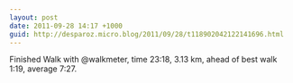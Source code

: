 ```yaml
---
layout: post
date: 2011-09-28 14:17 +1000
guid: http://desparoz.micro.blog/2011/09/28/t118902042122141696.html
---
```

Finished Walk with @walkmeter, time 23:18, 3.13 km, ahead of best walk 1:19, average 7:27.
